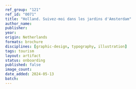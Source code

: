 ```yaml
---
ref_group: "121"
ref_id: "0071"
title: "Holland. Suivez-moi dans les jardins d'Amsterdam"
author_name:
publisher:
year:
origin: Netherlands
formats: brochure
disciplines: [graphic-design, typography, illustration]
tags: tourism
layout: artifact
status: onboarding
published: false
image_count:
date_added: 2024-05-13
batch:
---
```

